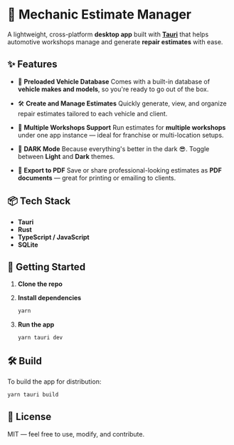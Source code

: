 # 🔧 Mechanic Estimate Manager

A lightweight, cross-platform **desktop app** built with **[Tauri](https://tauri.app/)** that helps automotive workshops manage and generate **repair estimates** with ease.

## ✨ Features

- 🚗 **Preloaded Vehicle Database**
  Comes with a built-in database of **vehicle makes and models**, so you're ready to go out of the box.

- 🛠️ **Create and Manage Estimates**
  Quickly generate, view, and organize repair estimates tailored to each vehicle and client.

- 🏢 **Multiple Workshops Support**
  Run estimates for **multiple workshops** under one app instance — ideal for franchise or multi-location setups.

- 🖤 **DARK Mode**
  Because everything's better in the dark 😎. Toggle between **Light** and **Dark** themes.

- 📄 **Export to PDF**
  Save or share professional-looking estimates as **PDF documents** — great for printing or emailing to clients.

## 📦 Tech Stack

- **Tauri**
- **Rust**
- **TypeScript / JavaScript**
- **SQLite**

## 🚀 Getting Started

1. **Clone the repo**

2. **Install dependencies**

   ```bash
   yarn
   ```

3. **Run the app**

   ```bash
   yarn tauri dev
   ```

## 🛠️ Build

To build the app for distribution:

```bash
yarn tauri build
```

## 📃 License

MIT — feel free to use, modify, and contribute.
